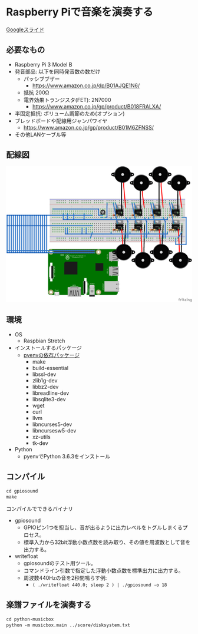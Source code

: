 # Raspberry Piで音楽を演奏する

[Googleスライド](https://docs.google.com/presentation/d/1v06TiHg_VfW_GpwTSDZcnkdz5-jW30KUHXwWN1498sA/)

## 必要なもの
* Raspberry Pi 3 Model B
* 発音部品: 以下を同時発音数の数だけ
  * パッシブブザー
    * https://www.amazon.co.jp/dp/B01AJQE1N6/
  * 抵抗 200Ω
  * 電界効果トランジスタ(FET): 2N7000
    * https://www.amazon.co.jp/gp/product/B018FRALXA/
* 半固定抵抗: ボリューム調節のため(オプション)
* ブレッドボードや配線用ジャンパワイヤ
  * https://www.amazon.co.jp/gp/product/B01M6ZFNSS/
* その他LANケーブル等

## 配線図
![配線図](docs/sketch/board.png)

## 環境
* OS
  * Raspbian Stretch
* インストールするパッケージ
  * [pyenvの依存パッケージ](https://github.com/pyenv/pyenv/wiki/Common-build-problems)
    * make
    * build-essential
    * libssl-dev
    * zlib1g-dev
    * libbz2-dev
    * libreadline-dev
    * libsqlite3-dev
    * wget
    * curl
    * llvm
    * libncurses5-dev
    * libncursesw5-dev
    * xz-utils
    * tk-dev
* Python
  * pyenvでPython 3.6.3をインストール

## コンパイル

    cd gpiosound
    make

コンパイルでできるバイナリ
* gpiosound
  * GPIOピン1つを担当し、音が出るように出力レベルをトグルしまくるプロセス。
  * 標準入力から32bit浮動小数点数を読み取り、その値を周波数として音を出力する。
* writefloat
  * gpiosoundのテスト用ツール。
  * コマンドライン引数で指定した浮動小数点数を標準出力に出力する。
  * 周波数440Hzの音を2秒間鳴らす例:
    * `( ./writefloat 440.0; sleep 2 ) | ./gpiosound -o 18`

## 楽譜ファイルを演奏する

    cd python-musicbox
    python -m musicbox.main ../score/disksystem.txt
